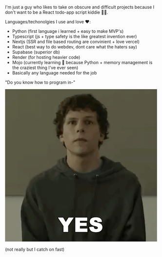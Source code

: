 I'm just a guy who likes to take on obscure and difficult projects because I don't want to be a React todo-app script kiddie 🤷🏾.

Languages/techonolgies I use and love ❤️:
  - Python (first language i learned + easy to make MVP's)
  - Typescript (js + type safety is the like greatest invention ever)
  - Nextjs (SSR and file based routing are convinient + love vercel)
  - React (best way to do webdev, dont care what the haters say)
  - Supabase (superior db)
  - Render (for hosting heavier code)
  - Mojo (currently learning 🧠 because Python + memory management is the craziest thing I've ever seen)
  - Basically any language needed for the job



"Do you know how to program in-"

![Mark](./yes-mark-zuckerberg.gif)

(not really but I catch on fast)
